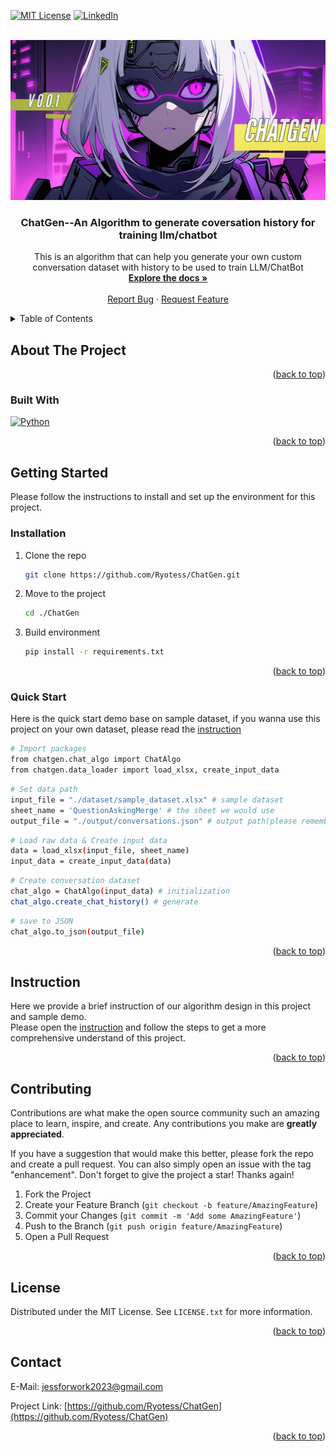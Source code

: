 <a name="readme-top"></a>

<!-- PROJECT SHIELDS -->
[![MIT License][license-shield]][license-url]
[![LinkedIn][linkedin-shield]][linkedin-url]

<!-- PROJECT LOGO -->
<br />
<div align="center">
  <a href="https://github.com/Ryotess/ChatGen">
    <img src="images/logo.png" alt="Logo" width="512" height="256">
  </a>

<h3 align="center">ChatGen--An Algorithm to generate coversation history for training llm/chatbot</h3>

  <p align="center">
    This is an algorithm that can help you generate your own custom conversation dataset with history to be used to train LLM/ChatBot
    <br />
    <a href="https://github.com/Ryotess/ChatGen"><strong>Explore the docs »</strong></a>
    <br />
    <br />
    <a href="https://github.com/Ryotess/ChatGen/issues/new?labels=bug&template=bug-report---.md">Report Bug</a>
    ·
    <a href="https://github.com/Ryotess/ChatGen/issues/new?labels=enhancement&template=feature-request---.md">Request Feature</a>
  </p>
</div>



<!-- TABLE OF CONTENTS -->
<details>
  <summary>Table of Contents</summary>
  <ol>
    <li>
      <a href="#about-the-project">About The Project</a>
      <ul>
        <li><a href="#built-with">Built With</a></li>
      </ul>
    </li>
    <li>
      <a href="#getting-started">Getting Started</a>
      <ul>
        <li><a href="#installation">Installation</a></li>
        <li><a href="#quick-start">Quick Start</a></li>
      </ul>
    </li>
    <li><a href="#instruction">Instruction</a></li>
    <li><a href="#contributing">Contributing</a></li>
    <li><a href="#license">License</a></li>
    <li><a href="#contact">Contact</a></li>
  </ol>
</details>



<!-- ABOUT THE PROJECT -->
## About The Project
<p align="right">(<a href="#readme-top">back to top</a>)</p>



### Built With
[![Python][Python]][Python-url]

<p align="right">(<a href="#readme-top">back to top</a>)</p>



<!-- GETTING STARTED -->
## Getting Started

Please follow the instructions to install and set up the environment for this project.

### Installation

1. Clone the repo
   ```sh
   git clone https://github.com/Ryotess/ChatGen.git
   ```
2. Move to the project
   ```sh
   cd ./ChatGen
   ```
3. Build environment
   ```sh
   pip install -r requirements.txt
   ```

<p align="right">(<a href="#readme-top">back to top</a>)</p>

###  Quick Start
Here is the quick start demo base on sample dataset, if you wanna use this project on your own dataset, please read the [instruction](https://github.com/Ryotess/ChatGen/blob/main/instruction.ipynb)

```sh
# Import packages
from chatgen.chat_algo import ChatAlgo
from chatgen.data_loader import load_xlsx, create_input_data
```
```sh
# Set data path
input_file = "./dataset/sample_dataset.xlsx" # sample dataset
sheet_name = 'QuestionAskingMerge' # the sheet we would use
output_file = "./output/conversations.json" # output path(please remember to create an ./output directory)
```

```sh
# Load raw data & Create input data
data = load_xlsx(input_file, sheet_name)
input_data = create_input_data(data)
```
```sh
# Create conversation dataset
chat_algo = ChatAlgo(input_data) # initialization
chat_algo.create_chat_history() # generate
```

```sh
# save to JSON
chat_algo.to_json(output_file)
```

<p align="right">(<a href="#readme-top">back to top</a>)</p>


<!-- USAGE EXAMPLES -->
## Instruction
Here we provide a brief instruction of our algorithm design in this project and sample demo.  
Please open the [instruction](https://github.com/Ryotess/ChatGen/blob/main/instruction.ipynb) and follow the steps to get a more comprehensive understand of this project.



<p align="right">(<a href="#readme-top">back to top</a>)</p>


<!-- CONTRIBUTING -->
## Contributing

Contributions are what make the open source community such an amazing place to learn, inspire, and create. Any contributions you make are **greatly appreciated**.

If you have a suggestion that would make this better, please fork the repo and create a pull request. You can also simply open an issue with the tag "enhancement".
Don't forget to give the project a star! Thanks again!

1. Fork the Project
2. Create your Feature Branch (`git checkout -b feature/AmazingFeature`)
3. Commit your Changes (`git commit -m 'Add some AmazingFeature'`)
4. Push to the Branch (`git push origin feature/AmazingFeature`)
5. Open a Pull Request

<p align="right">(<a href="#readme-top">back to top</a>)</p>



<!-- LICENSE -->
## License

Distributed under the MIT License. See `LICENSE.txt` for more information.

<p align="right">(<a href="#readme-top">back to top</a>)</p>



<!-- CONTACT -->
## Contact

E-Mail: jessforwork2023@gmail.com

Project Link: [https://github.com/Ryotess/ChatGen](https://github.com/Ryotess/ChatGen)

<p align="right">(<a href="#readme-top">back to top</a>)</p>



<!-- MARKDOWN LINKS & IMAGES -->
<!-- https://www.markdownguide.org/basic-syntax/#reference-style-links -->
[license-shield]: https://img.shields.io/github/license/Ryotess/ChatGen.svg?style=for-the-badge
[license-url]: https://github.com/Ryotess/ChatGen/blob/master/LICENSE.txt
[linkedin-shield]: https://img.shields.io/badge/-LinkedIn-black.svg?style=for-the-badge&logo=linkedin&colorB=555
[linkedin-url]: https://www.linkedin.com/in/shaoyanchen
[product-screenshot]: images/screenshot.png
[Python]: https://img.shields.io/pypi/pyversions/numpy
[Python-url]: https://numpy.org/
